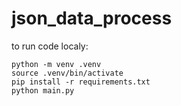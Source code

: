 # json_data_process
to run code localy:
```
python -m venv .venv
source .venv/bin/activate
pip install -r requirements.txt
python main.py
```
